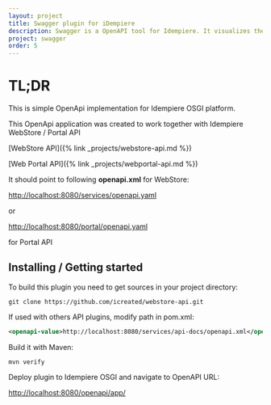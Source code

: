```yaml
---
layout: project
title: Swagger plugin for iDempiere
description: Swagger is a OpenAPI tool for Idempiere. It visualizes the RESTful API and allows users to test the API.
project: swagger
order: 5
---
```


# TL;DR
This is simple OpenApi implementation for Idempiere OSGI platform.

This OpenApi application was created to work together with Idempiere WebStore / Portal API

[WebStore API]({% link _projects/webstore-api.md %})

[Web Portal API]({% link _projects/webportal-api.md %})

It should point to following **openapi.xml** for WebStore:

[http://localhost:8080/services/openapi.yaml](http://localhost:8080/services/openapi.yaml)

or 

[http://localhost:8080/portal/openapi.yaml](http://localhost:8080/portal/openapi.yaml)

for Portal API


## Installing / Getting started

To build this plugin you need to get sources in your project directory:

```shell
git clone https://github.com/icreated/webstore-api.git
```

If used with others API plugins, modify path in pom.xml:

```xml
<openapi-value>http://localhost:8080/services/api-docs/openapi.xml</openapi-value>
```

Build it with Maven:

```shell
mvn verify
```

Deploy plugin to Idempiere OSGI and navigate to OpenAPI URL:

[http://localhost:8080/openapi/app/](http://localhost:8080/openapi/app/)

